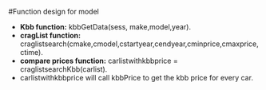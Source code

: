 #Function design for model

- <b>Kbb function:</b> kbbGetData(sess, make,model,year).
- <b>cragList function:</b> craglistsearch(cmake,cmodel,cstartyear,cendyear,cminprice,cmaxprice,ctime).
- <b>compare prices function:</b> carlistwithkbbprice = craglistsearchKbb(carlist).
- carlistwithkbbprice will call kbbPrice to get the kbb price for every car.

